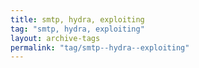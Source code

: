 ```yaml
---
title: smtp, hydra, exploiting
tag: "smtp, hydra, exploiting"
layout: archive-tags
permalink: "tag/smtp--hydra--exploiting"
---
```

